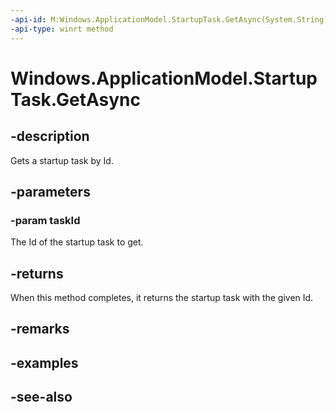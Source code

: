 ----api-id: M:Windows.ApplicationModel.StartupTask.GetAsync(System.String)
-api-type: winrt method
---<!-- Method syntaxpublic Windows.Foundation.IAsyncOperation<Windows.ApplicationModel.StartupTask> GetAsync(System.String taskId)--># Windows.ApplicationModel.StartupTask.GetAsync## -descriptionGets a startup task by Id.## -parameters### -param taskIdThe Id of the startup task to get.## -returnsWhen this method completes, it returns the startup task with the given Id.## -remarks## -examples## -see-also